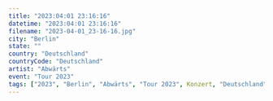 ```yaml
---
title: "2023:04:01 23:16:16"
datetime: "2023:04:01 23:16:16"
filename: "2023-04-01_23-16-16.jpg"
city: "Berlin"
state: ""
country: "Deutschland"
countryCode: "Deutschland"
artist: "Abwärts"
event: "Tour 2023"
tags: ["2023", "Berlin", "Abwärts", "Tour 2023", Konzert, "Deutschland"]
---
```

